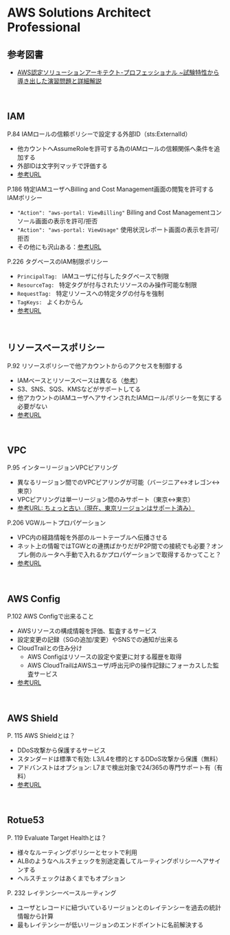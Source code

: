 # AWS Solutions Architect Professional

## 参考図書

- [AWS認定ソリューションアーキテクト-プロフェッショナル ~試験特性から導き出した演習問題と詳細解説](https://www.amazon.co.jp/AWS%E8%AA%8D%E5%AE%9A%E3%82%BD%E3%83%AA%E3%83%A5%E3%83%BC%E3%82%B7%E3%83%A7%E3%83%B3%E3%82%A2%E3%83%BC%E3%82%AD%E3%83%86%E3%82%AF%E3%83%88-%E3%83%97%E3%83%AD%E3%83%95%E3%82%A7%E3%83%83%E3%82%B7%E3%83%A7%E3%83%8A%E3%83%AB-%E8%A9%A6%E9%A8%93%E7%89%B9%E6%80%A7%E3%81%8B%E3%82%89%E5%B0%8E%E3%81%8D%E5%87%BA%E3%81%97%E3%81%9F%E6%BC%94%E7%BF%92%E5%95%8F%E9%A1%8C%E3%81%A8%E8%A9%B3%E7%B4%B0%E8%A7%A3%E8%AA%AC-%E5%B9%B3%E5%B1%B1-%E6%AF%85/dp/4865942483/ref=pd_lpo_14_img_0/358-3609452-5128715?_encoding=UTF8&pd_rd_i=4865942483&pd_rd_r=4c19afd8-df72-47d4-a610-63dab33ecc6b&pd_rd_w=ZqhEB&pd_rd_wg=SWw4E&pf_rd_p=cc043046-48af-4a56-a049-b4a889070edc&pf_rd_r=72JGPHYW2AA2QC13PM75&psc=1&refRID=72JGPHYW2AA2QC13PM75)

<br>

## IAM

P.84 IAMロールの信頼ポリシーで設定する外部ID（sts:ExternalId）
- 他カウントへAssumeRoleを許可する為のIAMロールの信頼関係へ条件を追加する
- 外部IDは文字列マッチで評価する
- [参考URL](https://dev.classmethod.jp/articles/iam-role-externalid/)

P.186 特定IAMユーザへBilling and Cost Management画面の閲覧を許可するIAMポリシー
- ```"Action": "aws-portal: ViewBilling"``` Billing and Cost Managementコンソール画面の表示を許可/拒否
- ```"Action": "aws-portal: ViewUsage"``` 使用状況レポート画面の表示を許可/拒否
- その他にも沢山ある：[参考URL](https://docs.aws.amazon.com/ja_jp/awsaccountbilling/latest/aboutv2/billing-permissions-ref.html)

P.226 タグベースのIAM制限ポリシー
- ```PrincipalTag: ``` IAMユーザに付与したタグベースで制限
- ```ResourceTag: ``` 特定タグが付与されたリソースのみ操作可能な制限
- ```RequestTag: ``` 特定リソースへの特定タグの付与を強制
- ```TagKeys: ``` よくわからん
- [参考URL](https://aws.amazon.com/jp/premiumsupport/knowledge-center/iam-tag-based-restriction-policies/)

<br>

## リソースベースポリシー

P.92 リソースポリシーで他アカウントからのアクセスを制御する
- IAMベースとリソースベースは異なる（[参考](https://docs.aws.amazon.com/ja_jp/IAM/latest/UserGuide/id_roles_compare-resource-policies.html)）
- S3、SNS、SQS、KMSなどがサポートしてる
- 他アカウントのIAMユーザへアサインされたIAMロール/ポリシーを気にする必要がない
- [参考URL](https://docs.aws.amazon.com/ja_jp/AmazonS3/latest/userguide/access-policy-language-overview.html)

<br>

## VPC

P.95 インターリージョンVPCピアリング
- 異なるリージョン間でのVPCピアリングが可能（バージニア<->オレゴン<->東京）
- VPCピアリングは単一リージョン間のみサポート（東京<->東京）
- [参考URL: ちょっと古い（現在、東京リージョンはサポート済み）](https://dev.classmethod.jp/articles/inter-regrion-vpc-peering/)

P.206 VGWルートプロパゲーション
- VPC内の経路情報を外部のルートテーブルへ伝播させる
- ネット上の情報ではTGWとの連携ばかりだがP2P間での接続でも必要？オンプレ側のルータへ手動で入れるかプロパゲーションで取得するかってこと？
- [参考URL](https://dev.classmethod.jp/articles/transit-gateway-vpc/#toc-9)

<br>

## AWS Config

P.102 AWS Configで出来ること
- AWSリソースの構成情報を評価、監査するサービス
- 設定変更の記録（SGの追加/変更）やSNSでの通知が出来る
- CloudTrailとの住み分け
    - AWS Configはリソースの設定や変更に対する履歴を取得
    - AWS CloudTrailはAWSユーザ/呼出元IPの操作記録にフォーカスした監査サービス
- [参考URL](https://dev.classmethod.jp/articles/aws-config-start/)

<br>

## AWS Shield

P. 115 AWS Shieldとは？
- DDoS攻撃から保護するサービス
- スタンダードは標準で有効: L3/L4を標的とするDDoS攻撃から保護（無料）
- アドバンストはオプション: L7まで検出対象で24/365の専門サポート有（有料）
- [参考URL](https://www.wafcharm.com/blog/aws-shield-for-beginners/)

<br>

## Rotue53

P. 119 Evaluate Target Healthとは？
- 様々なルーティングポリシーとセットで利用
- ALBのようなヘルスチェックを別途定義してルーティングポリシーへアサインする
- ヘルスチェックはあくまでもオプション

P. 232 レイテンシーベースルーティング
- ユーザとレコードに紐づいているリージョンとのレイテンシーを過去の統計情報から計算
- 最もレイテンシーが低いリージョンのエンドポイントに名前解決する


